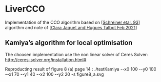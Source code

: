 # LiverCCO



Implementation of the CCO algorithm based on [[Schreiner etal. 93](https://github.com/kerautret/LiverCCO/blob/main/Refs/schreiner90.pdf)] algorithm and note of [[Clara Jaquet and Hugues Talbot  Feb 2021](https://github.com/kerautret/LiverCCO/blob/main/Refs/ccoJacquetHugues.pdf)]




## Kamiya’s algorithm for  local optimisation

The choosen implementation use the non linear solver of Ceres Solver: http://ceres-solver.org/installation.html#


Reproducting result of figure 8 (a) page 14 :
./testKamiya --x0 100 --y0 100 --x1 70 --y1 40 --x2 100 --y2 20 -s figure8_a.svg







   
   
